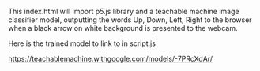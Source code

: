 This index.html will import p5.js library and a 
teachable machine image classifier model, outputting the words 
Up, Down, Left, Right to the browser when a black arrow on white background is presented
to the webcam.

Here  is the trained model to link to in script.js

https://teachablemachine.withgoogle.com/models/-7PRcXdAr/
